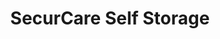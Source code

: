 ---
title: "SecurCare Self Storage"
url: /colorado-springs/securcare-self-storage/
shop: storage rental
---